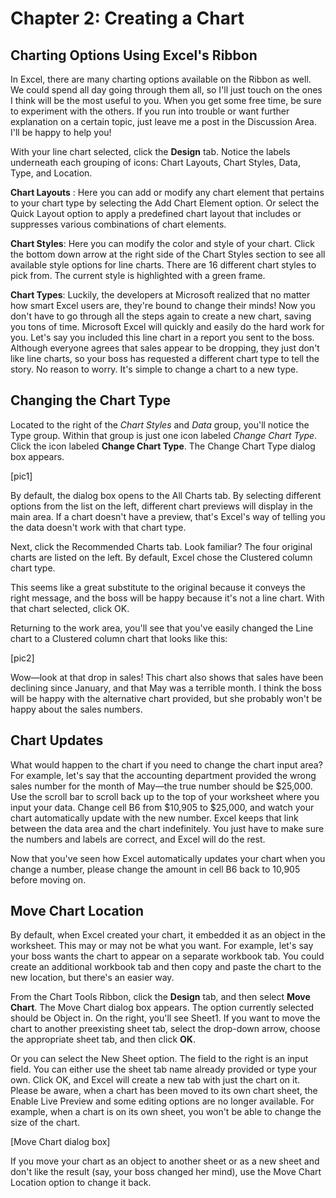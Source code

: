 # Chapter 2: Creating a Chart

## Charting Options Using Excel's Ribbon
In Excel, there are many charting options available on the Ribbon as well. We could spend all day going through them all, so I'll just touch on the ones I think will be the most useful to you. When you get some free time, be sure to experiment with the others. If you run into trouble or want further explanation on a certain topic, just leave me a post in the Discussion Area. I'll be happy to help you!

With your line chart selected, click the **Design** tab. Notice the labels underneath each grouping of icons: Chart Layouts, Chart Styles, Data, Type, and Location.


**Chart Layouts** : Here you can add or modify any chart element that pertains to your chart type by selecting the Add Chart Element option. Or select the Quick Layout option to apply a predefined chart layout that includes or suppresses various combinations of chart elements.

**Chart Styles**: Here you can modify the color and style of your chart. Click the bottom down arrow at the right side of the Chart Styles section to see all available style options for line charts. There are 16 different chart styles to pick from. The current style is highlighted with a green frame.

**Chart Types**: Luckily, the developers at Microsoft realized that no matter how smart Excel users are, they're bound to change their minds! Now you don't have to go through all the steps again to create a new chart, saving you tons of time. Microsoft Excel will quickly and easily do the hard work for you. Let's say you included this line chart in a report you sent to the boss. Although everyone agrees that sales appear to be dropping, they just don't like line charts, so your boss has requested a different chart type to tell the story. No reason to worry. It's simple to change a chart to a new type.


## Changing the Chart Type
Located to the right of the *Chart Styles* and *Data* group, you'll notice the Type group. Within that group is just one icon labeled *Change Chart Type*. Click the icon labeled **Change Chart Type**. The Change Chart Type dialog box appears.


[pic1]

By default, the dialog box opens to the All Charts tab. By selecting different options from the list on the left, different chart previews will display in the main area. If a chart doesn't have a preview, that's Excel's way of telling you the data doesn't work with that chart type.

Next, click the Recommended Charts tab. Look familiar? The four original charts are listed on the left. By default, Excel chose the Clustered column chart type.

This seems like a great substitute to the original because it conveys the right message, and the boss will be happy because it's not a line chart. With that chart selected, click OK.

Returning to the work area, you'll see that you've easily changed the Line chart to a Clustered column chart that looks like this:

[pic2]


Wow—look at that drop in sales! This chart also shows that sales have been declining since January, and that May was a terrible month. I think the boss will be happy with the alternative chart provided, but she probably won't be happy about the sales numbers.


## Chart Updates
What would happen to the chart if you need to change the chart input area? For example, let's say that the accounting department provided the wrong sales number for the month of May—the true number should be $25,000. Use the scroll bar to scroll back up to the top of your worksheet where you input your data. Change cell B6 from $10,905 to $25,000, and watch your chart automatically update with the new number. Excel keeps that link between the data area and the chart indefinitely. You just have to make sure the numbers and labels are correct, and Excel will do the rest.

Now that you've seen how Excel automatically updates your chart when you change a number, please change the amount in cell B6 back to 10,905 before moving on.



## Move Chart Location
By default, when Excel created your chart, it embedded it as an object in the worksheet. This may or may not be what you want. For example, let's say your boss wants the chart to appear on a separate workbook tab. You could create an additional workbook tab and then copy and paste the chart to the new location, but there's an easier way.

From the Chart Tools Ribbon, click the **Design** tab, and then select **Move Chart**. The Move Chart dialog box appears. The option currently selected should be Object in. On the right, you'll see Sheet1. If you want to move the chart to another preexisting sheet tab, select the drop-down arrow, choose the appropriate sheet tab, and then click **OK**.

Or you can select the New Sheet option. The field to the right is an input field. You can either use the sheet tab name already provided or type your own. Click OK, and Excel will create a new tab with just the chart on it. Please be aware, when a chart has been moved to its own chart sheet, the Enable Live Preview and some editing options are no longer available. For example, when a chart is on its own sheet, you won't be able to change the size of the chart.

[Move Chart dialog box]

If you move your chart as an object to another sheet or as a new sheet and don't like the result (say, your boss changed her mind), use the Move Chart Location option to change it back.
